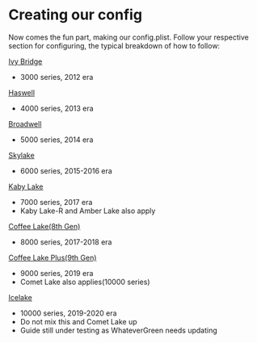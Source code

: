 # Creating our config

Now comes the fun part, making our config.plist. Follow your respective section for configuring, the typical breakdown of how to follow:

[Ivy Bridge](/OpenCore/config-laptop.plist/ivy-bridge.md)
* 3000 series, 2012 era

[Haswell](/OpenCore/config-laptop.plist/haswell.md)
* 4000 series, 2013 era

[Broadwell](/OpenCore/config-laptop.plist/broadwell.md)
* 5000 series, 2014 era

[Skylake](/OpenCore/config-laptop.plist/skylake.md)
* 6000 series, 2015-2016 era

[Kaby Lake](/OpenCore/config-laptop.plist/kaby-lake.md)
* 7000 series, 2017 era
* Kaby Lake-R and Amber Lake also apply

[Coffee Lake(8th Gen)](/OpenCore/config-laptop.plist/coffee-lake.md)
* 8000 series, 2017-2018 era

[Coffee Lake Plus(9th Gen)](/OpenCore/config-laptop.plist/coffee-lake-plus.md)
* 9000 series, 2019 era
* Comet Lake also applies(10000 series)

[Icelake](/OpenCore/config-laptop.plist/icelake.md)
* 10000 series, 2019-2020 era
* Do not mix this and Comet Lake up
* Guide still under testing as WhateverGreen needs updating
